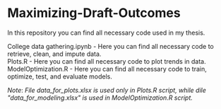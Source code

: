 # Maximizing-Draft-Outcomes

In this repository you can find all necessary code used in my thesis.

College data gathering.ipynb - Here you can find all necessary code to retrieve, clean, and impute data.  
Plots.R - Here you can find all necessary code to plot trends in data.  
ModelOptimization.R - Here you can find all necessary code to train, optimize, test, and evaluate models.  

_Note_: _File data_for_plots.xlsx is used only in Plots.R script, while dile "data_for_modeling.xlsx" is used in ModelOptimization.R script._
